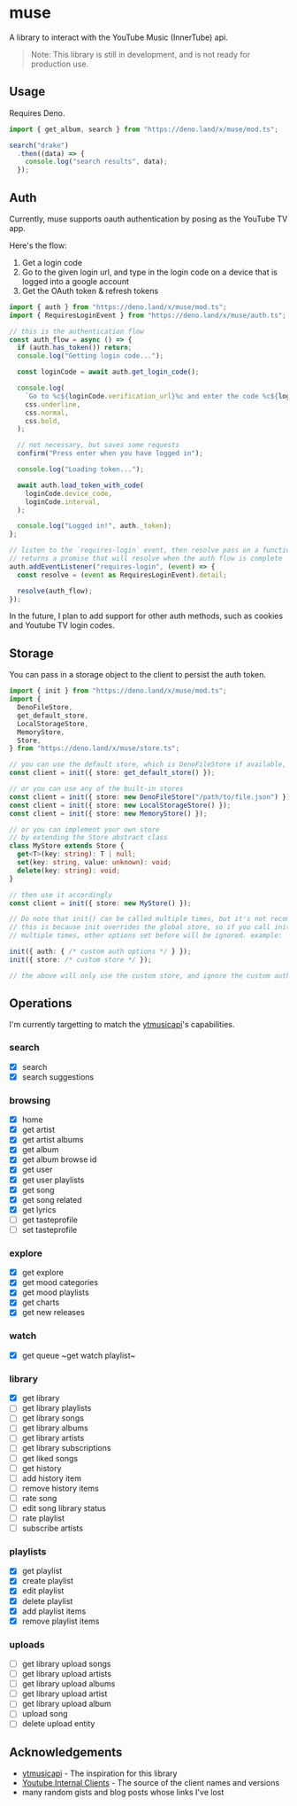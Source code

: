 # muse

A library to interact with the YouTube Music (InnerTube) api.

> Note: This library is still in development, and is not ready for production
> use.

## Usage

Requires Deno.

```ts
import { get_album, search } from "https://deno.land/x/muse/mod.ts";

search("drake")
  .then((data) => {
    console.log("search results", data);
  });
```

## Auth

Currently, muse supports oauth authentication by posing as the YouTube TV app.

Here's the flow:

1. Get a login code
2. Go to the given login url, and type in the login code on a device that is
   logged into a google account
3. Get the OAuth token & refresh tokens

```ts
import { auth } from "https://deno.land/x/muse/mod.ts";
import { RequiresLoginEvent } from "https://deno.land/x/muse/auth.ts";

// this is the authentication flow
const auth_flow = async () => {
  if (auth.has_token()) return;
  console.log("Getting login code...");

  const loginCode = await auth.get_login_code();

  console.log(
    `Go to %c${loginCode.verification_url}%c and enter the code %c${loginCode.user_code}`,
    css.underline,
    css.normal,
    css.bold,
  );

  // not necessary, but saves some requests
  confirm("Press enter when you have logged in");

  console.log("Loading token...");

  await auth.load_token_with_code(
    loginCode.device_code,
    loginCode.interval,
  );

  console.log("Logged in!", auth._token);
};

// listen to the `requires-login` event, then resolve pass on a function that
// returns a promise that will resolve when the auth flow is complete
auth.addEventListener("requires-login", (event) => {
  const resolve = (event as RequiresLoginEvent).detail;

  resolve(auth_flow);
});
```

In the future, I plan to add support for other auth methods, such as cookies and
Youtube TV login codes.

## Storage

You can pass in a storage object to the client to persist the auth token.

```ts
import { init } from "https://deno.land/x/muse/mod.ts";
import {
  DenoFileStore,
  get_default_store,
  LocalStorageStore,
  MemoryStore,
  Store,
} from "https://deno.land/x/muse/store.ts";

// you can use the default store, which is DenoFileStore if available, then LocalStorageStore, then MemoryStore
const client = init({ store: get_default_store() });

// or you can use any of the built-in stores
const client = init({ store: new DenoFileStore("/path/to/file.json") });
const client = init({ store: new LocalStorageStore() });
const client = init({ store: new MemoryStore() });

// or you can implement your own store
// by extending the Store abstract class
class MyStore extends Store {
  get<T>(key: string): T | null;
  set(key: string, value: unknown): void;
  delete(key: string): void;
}

// then use it accordingly
const client = init({ store: new MyStore() });

// Do note that init() can be called multiple times, but it's not recommended. 
// this is because init overrides the global store, so if you call init()
// multiple times, other options set before will be ignored. example:

init({ auth: { /* custom auth options */ } });
init({ store: /* custom store */ });

// the above will only use the custom store, and ignore the custom auth options
```

## Operations

I'm currently targetting to match the [ytmusicapi]'s capabilities.

### search

- [x] search
- [x] search suggestions

### browsing

- [x] home
- [x] get artist
- [x] get artist albums
- [x] get album
- [x] get album browse id
- [x] get user
- [x] get user playlists
- [x] get song
- [x] get song related
- [x] get lyrics
- [ ] get tasteprofile
- [ ] set tasteprofile

### explore

- [x] get explore
- [x] get mood categories
- [x] get mood playlists
- [x] get charts
- [x] get new releases

### watch

- [x] get queue ~get watch playlist~

### library

- [x] get library
- [ ] get library playlists
- [ ] get library songs
- [ ] get library albums
- [ ] get library artists
- [ ] get library subscriptions
- [ ] get liked songs
- [ ] get history
- [ ] add history item
- [ ] remove history items
- [ ] rate song
- [ ] edit song library status
- [ ] rate playlist
- [ ] subscribe artists

### playlists

- [x] get playlist
- [x] create playlist
- [x] edit playlist
- [x] delete playlist
- [x] add playlist items
- [x] remove playlist items

### uploads

- [ ] get library upload songs
- [ ] get library upload artists
- [ ] get library upload albums
- [ ] get library upload artist
- [ ] get library upload album
- [ ] upload song
- [ ] delete upload entity

## Acknowledgements

- [ytmusicapi] - The inspiration for this library
- [Youtube Internal Clients][internal-clients] - The source of the client names
  and versions
- many random gists and blog posts whose links I've lost

[ytmusicapi]: https://ytmusicapi.readthedocs.io/en/stable/reference.html
[internal-clients]: https://github.com/zerodytrash/YouTube-Internal-Clients
